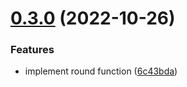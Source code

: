 

# [0.3.0](https://github.com/oktaysenkan/inter-metrics/compare/v0.2.0...v0.3.0) (2022-10-26)


### Features

* implement round function ([6c43bda](https://github.com/oktaysenkan/inter-metrics/commit/6c43bdae969ccd079745d03edd5a6f6e401431d7))